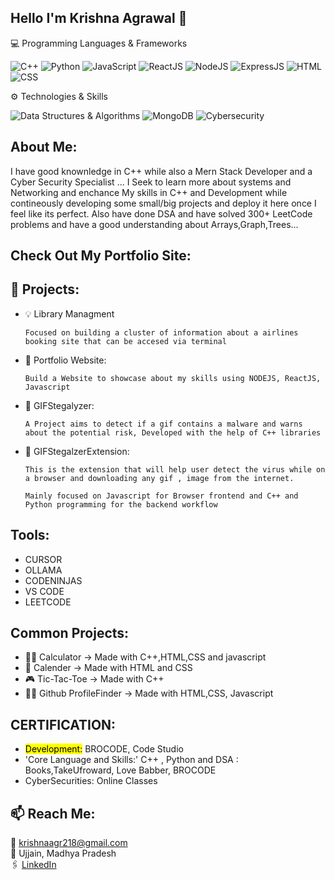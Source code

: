 ## Hello I'm Krishna Agrawal 👋

💻 Programming Languages & Frameworks 

 ![C++](https://img.shields.io/badge/C++-00599C?style=for-the-badge&logo=c%2B%2B&logoColor=white)
 ![Python](https://img.shields.io/badge/Python-3776AB?style=for-the-badge&logo=python&logoColor=white)
 ![JavaScript](https://img.shields.io/badge/JavaScript-F7DF1E?style=for-the-badge&logo=javascript&logoColor=black)
 ![ReactJS](https://img.shields.io/badge/React-61DAFB?style=for-the-badge&logo=react&logoColor=black)
 ![NodeJS](https://img.shields.io/badge/Node.js-339933?style=for-the-badge&logo=node.js&logoColor=white)
 ![ExpressJS](https://img.shields.io/badge/Express.js-000000?style=for-the-badge&logo=express&logoColor=white)
 ![HTML](https://img.shields.io/badge/HTML5-E34F26?style=for-the-badge&logo=html5&logoColor=white)
![CSS](https://img.shields.io/badge/CSS3-1572B6?style=for-the-badge&logo=css3&logoColor=white)


⚙️ Technologies & Skills

 ![Data Structures & Algorithms](https://img.shields.io/badge/DSA-informational?style=for-the-badge&labelColor=333333&color=a434b9)
 ![MongoDB](https://img.shields.io/badge/MongoDB-47A248?style=for-the-badge&logo=mongodb&logoColor=white)
 ![Cybersecurity](https://img.shields.io/badge/Cybersecurity-black?style=for-the-badge&logo=github-actions&logoColor=white)


## About Me:
I have good knownledge in C++ while also a Mern Stack Developer and a Cyber Security Specialist ... I Seek to learn more about systems and Networking and enchance My skills in  C++ and Development while contineously developing some small/big projects and deploy it here once I feel like its perfect.
Also have done DSA and have solved 300+ LeetCode problems and have a good understanding about Arrays,Graph,Trees...
##

## Check Out My Portfolio Site:

##
## 🚀 Projects:
- 💡 Library Managment
  
      Focused on building a cluster of information about a airlines booking site that can be accesed via terminal
  
- 🎈 Portfolio Website:

      Build a Website to showcase about my skills using NODEJS, ReactJS, Javascript 

- 🏪 GIFStegalyzer:

      A Project aims to detect if a gif contains a malware and warns about the potential risk, Developed with the help of C++ libraries

- 🎡 GIFStegalzerExtension:

      This is the extension that will help user detect the virus while on a browser and downloading any gif , image from the internet.

      Mainly focused on Javascript for Browser frontend and C++ and Python programming for the backend workflow  

## Tools:
- CURSOR
- OLLAMA
- CODENINJAS
- VS CODE
- LEETCODE
##

## Common Projects:
- 👩‍🏫 Calculator -> Made with C++,HTML,CSS and javascript
- 📆 Calender -> Made with HTML and CSS
- 🎮 Tic-Tac-Toe -> Made with C++
- 😶‍🌫️ Github ProfileFinder -> Made with HTML,CSS, Javascript
##

## CERTIFICATION:
- <mark>Development:</mark>  BROCODE, Code Studio
- 'Core Language and Skills:' C++ , Python and DSA : Books,TakeUfroward, Love Babber, BROCODE
- CyberSecurities: Online Classes
##

## 📫 Reach Me:
📧 krishnaagr218@gmail.com  
📍 Ujjain, Madhya Pradesh  
🖇️ [LinkedIn](https://www.linkedin.com/in/krishna-agrawal10/)
##
